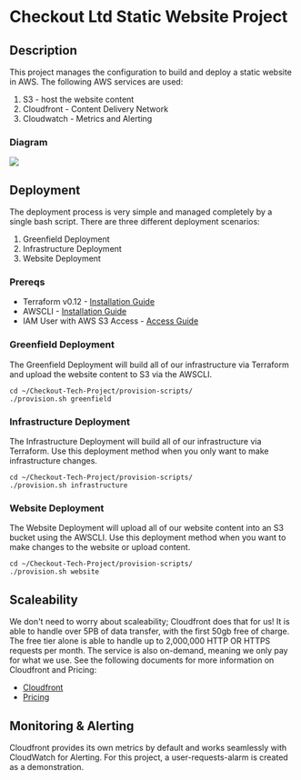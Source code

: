 # Checkout Ltd Static Website Project

## Description
This project manages the configuration to build and deploy a static website in AWS. The following AWS services are used: 

1. S3 - host the website content
2. Cloudfront - Content Delivery Network 
3. Cloudwatch - Metrics and Alerting

### Diagram
![](https://i.imgur.com/FhPY8VM.png)

## Deployment
The deployment process is very simple and managed completely by a single bash script. There are three different deployment scenarios:
1. Greenfield Deployment
2. Infrastructure Deployment
3. Website Deployment

### Prereqs
* Terraform v0.12 - [Installation Guide](https://learn.hashicorp.com/terraform/getting-started/install.html)
* AWSCLI - [Installation Guide](https://docs.aws.amazon.com/cli/latest/userguide/cli-chap-install.html)
* IAM User with AWS S3 Access - [Access Guide](https://docs.aws.amazon.com/cli/latest/userguide/cli-chap-configure.html)

### Greenfield Deployment
The Greenfield Deployment will build all of our infrastructure via Terraform and upload the website content to S3 via the AWSCLI.
```
cd ~/Checkout-Tech-Project/provision-scripts/
./provision.sh greenfield
```

### Infrastructure Deployment
The Infrastructure Deployment will build all of our infrastructure via Terraform. Use this deployment method when you only want to make infrastructure changes.
```
cd ~/Checkout-Tech-Project/provision-scripts/
./provision.sh infrastructure
```

### Website Deployment
The Website Deployment will upload all of our website content into an S3 bucket using the AWSCLI. Use this deployment method when you want to make changes to the website or upload content.
```
cd ~/Checkout-Tech-Project/provision-scripts/
./provision.sh website
```

## Scaleability
We don't need to worry about scaleability; Cloudfront does that for us! It is able to handle over 5PB of data transfer, with the first 50gb free of charge. The free tier alone is able to handle up to 2,000,000 HTTP OR HTTPS requests per month. The service is also on-demand, meaning we only pay for what we use. See the following documents for more information on Cloudfront and Pricing:
* [Cloudfront](https://aws.amazon.com/cloudfront/)
* [Pricing](https://aws.amazon.com/cloudfront/pricing/)

## Monitoring & Alerting
Cloudfront provides its own metrics by default and works seamlessly with CloudWatch for Alerting. For this project, a user-requests-alarm is created as a demonstration.
